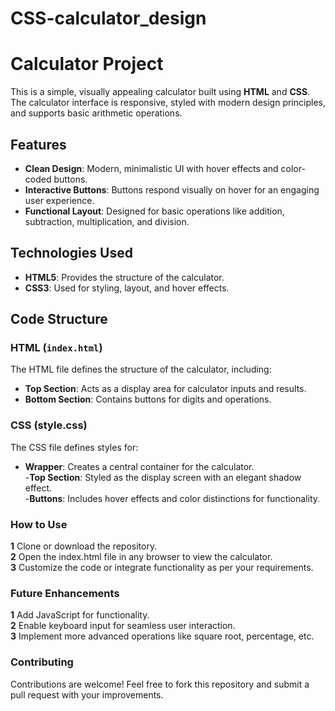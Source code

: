 # CSS-calculator_design
# Calculator Project

This is a simple, visually appealing calculator built using **HTML** and **CSS**. The calculator interface is responsive, styled with modern design principles, and supports basic arithmetic operations.

## Features

- **Clean Design**: Modern, minimalistic UI with hover effects and color-coded buttons.
- **Interactive Buttons**: Buttons respond visually on hover for an engaging user experience.
- **Functional Layout**: Designed for basic operations like addition, subtraction, multiplication, and division.



## Technologies Used

- **HTML5**: Provides the structure of the calculator.
- **CSS3**: Used for styling, layout, and hover effects.

## Code Structure

### HTML (`index.html`)


The HTML file defines the structure of the calculator, including:
- **Top Section**: Acts as a display area for calculator inputs and results.
- **Bottom Section**: Contains buttons for digits and operations.
  
### CSS (style.css)
The CSS file defines styles for:

- **Wrapper**: Creates a central container for the calculator. <br>
-**Top Section**: Styled as the display screen with an elegant shadow effect. <br>
-**Buttons**: Includes hover effects and color distinctions for functionality.

### How to Use
**1** Clone or download the repository. <br>
**2** Open the index.html file in any browser to view the calculator. <br>
**3** Customize the code or integrate functionality as per your requirements.

### Future Enhancements
**1** Add JavaScript for functionality. <br>
**2** Enable keyboard input for seamless user interaction. <br>
**3** Implement more advanced operations like square root, percentage, etc.
### Contributing

Contributions are welcome! Feel free to fork this repository and submit a pull request with your improvements.
